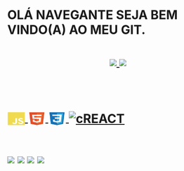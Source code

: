 <h1>OLÁ NAVEGANTE SEJA BEM VINDO(A) AO MEU GIT.<h1>

<div align="center">
  <a href="https://github.com/pscaio">
  <img height="180em" src="https://github-readme-stats.vercel.app/api?username=pscaio&show_icons=true&theme=vision-friendly-dark&include_all_commits=true&count_private=true"/>
  <img height="180em" src="https://github-readme-stats.vercel.app/api/top-langs/?username=pscaio&layout=compact&langs_count=7&theme=vision-friendly-dark"/>
</div>
  
  ##
<div class=icones>
  <div style="display: inline_block"><br>
  <img align="center" alt="cJs" height="30" width="40" src="https://raw.githubusercontent.com/devicons/devicon/master/icons/javascript/javascript-plain.svg">
  <img align="center" alt="cHTML" height="30" width="40" src="https://raw.githubusercontent.com/devicons/devicon/master/icons/html5/html5-original.svg">
  <img align="center" alt="cCSS" height="30" width="40" src="https://raw.githubusercontent.com/devicons/devicon/master/icons/css3/css3-original.svg">
  <img align="center" alt="cREACT" height="30" width="40" src="https://cdn.jsdelivr.net/gh/devicons/devicon/icons/react/react-original-wordmark.svg">
</div>
  
  ##
  
<div class=social> 
  <a href="https://instagram.com/p.scaio" target="_blank"><img src="https://img.shields.io/badge/-Instagram-%23E4405F?style=for-the-badge&logo=instagram&logoColor=white" target="_blank"></a>
  <a href = "mailto:pscaiocontato@gmail.com"><img src="https://img.shields.io/badge/-Gmail-%23333?style=for-the-badge&logo=gmail&logoColor=white" target="_blank"></a>
  <a href="https://www.linkedin.com/in/pscaio" target="_blank"><img src="https://img.shields.io/badge/-LinkedIn-%230077B5?style=for-the-badge&logo=linkedin&logoColor=white" target="_blank"></a>
  <a href ="https://www.behance.net/pscaio" target="_blank"><img src="https://img.shields.io/badge/-Behance-blue?style=for-the-badge&logo=behance&logoColor=white" target="_blank"></a>
</div>
